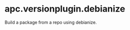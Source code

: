 apc.versionplugin.debianize
===========================

Build a package from a repo using debianize.